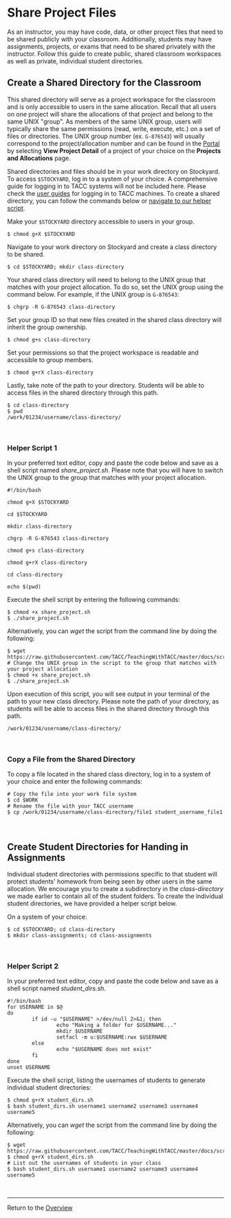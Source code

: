 # Share Project Files

As an instructor, you may have code, data, or other project files that need to be shared publicly with your classroom. Additionally, students may have assignments, projects, or exams that need to be shared privately with the instructor. Follow this guide to create public, shared classroom workspaces as well as private, individual student directories.

## Create a Shared Directory for the Classroom
This shared directory will serve as a project workspace for the classroom and is only accessible to users in the same allocation. Recall that all users on one project will share the allocations of that project and belong to the same UNIX "group". As members of the same UNIX group, users will typically share the same permissions (read, write, execute, etc.) on a set of files or directories. The UNIX group number (ex. `G-876543`) will usually correspond to the project/allocation number and can be found in the [Portal](https://portal.tacc.utexas.edu/projects-and-allocations) by selecting **View Project Detail** of a project of your choice on the **Projects and Allocations** page.

Shared directories and files should be in your work directory on Stockyard. To access `$STOCKYARD`, log in to a system of your choice. A comprehensive guide for logging in to TACC systems will not be included here. Please check the [user guides](https://portal.tacc.utexas.edu/user-guides) for logging in to TACC machines. To create a shared directory, you can follow the commands below or [navigate to our helper script](#helper-script-1).

Make your `$STOCKYARD` directory accessible to users in your group.

```
$ chmod g+X $STOCKYARD
```

Navigate to your work directory on Stockyard and create a class directory to be shared.

```
$ cd $STOCKYARD; mkdir class-directory
```

Your shared class directory will need to belong to the UNIX group that matches with your project allocation. To do so, set the UNIX group using the command below. For example, if the UNIX group is `G-876543`:   

```
$ chgrp -R G-876543 class-directory
```

Set your group ID so that new files created in the shared class directory will inherit the group ownership.

```
$ chmod g+s class-directory
```

Set your permissions so that the project workspace is readable and accessible to group members.

```
$ chmod g+rX class-directory
```

Lastly, take note of the path to your directory. Students will be able to access files in the shared directory through this path.

```
$ cd class-directory
$ pwd
/work/01234/username/class-directory/
```

<br>

### Helper Script 1
In your preferred text editor, copy and paste the code below and save as a shell script named *share_project.sh*. Please note that you will have to switch the UNIX group to the group that matches with your project allocation.
```
#!/bin/bash

chmod g+X $STOCKYARD

cd $STOCKYARD

mkdir class-directory

chgrp -R G-876543 class-directory

chmod g+s class-directory

chmod g+rX class-directory

cd class-directory

echo $(pwd)
```
Execute the shell script by entering the following commands:
```
$ chmod +x share_project.sh
$ ./share_project.sh
```
Alternatively, you can *wget* the script from the command line by doing the following:
```
$ wget https://raw.githubusercontent.com/TACC/TeachingWithTACC/master/docs/scripts/share_project.sh
# Change the UNIX group in the script to the group that matches with your project allocation
$ chmod +x share_project.sh
$ ./share_project.sh
```
Upon execution of this script, you will see output in your terminal of the path to your new class directory. Please note the path of your directory, as students will be able to access files in the shared directory through this path.
```
/work/01234/username/class-directory/
```
<br>

### Copy a File from the Shared Directory
To copy a file located in the shared class directory, log in to a system of your choice and enter the following commands:
```
# Copy the file into your work file system
$ cd $WORK
# Rename the file with your TACC username
$ cp /work/01234/username/class-directory/file1 student_username_file1
```

<br>

## Create Student Directories for Handing in Assignments
Individual student directories with permissions specific to that student will protect students' homework from being seen by other users in the same allocation. We encourage you to create a subdirectory in the *class-directory* we made earlier to contain all of the student folders. To create the individual student directories, we have provided a helper script below.

On a system of your choice:
```
$ cd $STOCKYARD; cd class-directory
$ mkdir class-assignments; cd class-assignments
```

<br>

### Helper Script 2
In your preferred text editor, copy and paste the code below and save as a shell script named *student_dirs.sh*.
```
#!/bin/bash                                            
for USERNAME in $@                                     
do                                                     
        if id -u "$USERNAME" >/dev/null 2>&1; then     
                echo "Making a folder for $USERNAME..."
                mkdir $USERNAME                        
                setfacl -m u:$USERNAME:rwx $USERNAME   
        else                                           
                echo "$USERNAME does not exist"        
        fi                                             
done                        
unset USERNAME   
```

Execute the shell script, listing the usernames of students to generate individual student directories:
```
$ chmod g+rX student_dirs.sh
$ bash student_dirs.sh username1 username2 username3 username4 username5
```

Alternatively, you can *wget* the script from the command line by doing the following:
```
$ wget https://raw.githubusercontent.com/TACC/TeachingWithTACC/master/docs/scripts/student_dirs.sh
$ chmod g+rX student_dirs.sh
# List out the usernames of students in your class
$ bash student_dirs.sh username1 username2 username3 username4 username5
```

<br>

---
Return to the [Overview](index.md)
